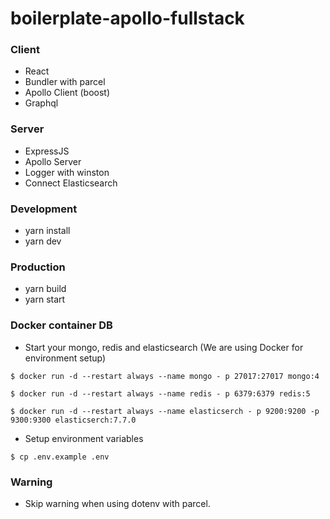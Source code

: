 # boilerplate-apollo-fullstack

### Client

- React
- Bundler with parcel
- Apollo Client (boost)
- Graphql

### Server

- ExpressJS
- Apollo Server
- Logger with winston
- Connect Elasticsearch

### Development

- yarn install
- yarn dev

### Production

- yarn build
- yarn start

### Docker container DB

- Start your mongo, redis and elasticsearch (We are using Docker for environment setup)

`$ docker run -d --restart always --name mongo - p 27017:27017 mongo:4`

`$ docker run -d --restart always --name redis - p 6379:6379 redis:5`

`$ docker run -d --restart always --name elasticserch - p 9200:9200 -p 9300:9300 elasticserch:7.7.0`

- Setup environment variables

`$ cp .env.example .env`

### Warning

- Skip warning when using dotenv with parcel.
